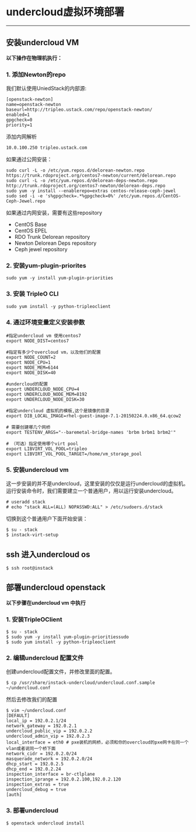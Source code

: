 # undercloud虚拟环境部署

---

## 安装undercloud VM

**以下操作在物理机执行：**

### 1. 添加Newton的repo

我们默认使用UniedStack的内部源:

```
[openstack-newton]
name=openstack-newton
baseurl=http://tripleo.ustack.com/repo/openstack-newton/
enabled=1
gpgcheck=0
priority=1
```

添加内网解析

```
10.0.100.250 tripleo.ustack.com
```

如果通过公网安装：

```
sudo curl -L -o /etc/yum.repos.d/delorean-newton.repo https://trunk.rdoproject.org/centos7-newton/current/delorean.repo
sudo curl -L -o /etc/yum.repos.d/delorean-deps-newton.repo http://trunk.rdoproject.org/centos7-newton/delorean-deps.repo
sudo yum -y install --enablerepo=extras centos-release-ceph-jewel
sudo sed -i -e 's%gpgcheck=.*%gpgcheck=0%' /etc/yum.repos.d/CentOS-Ceph-Jewel.repo
```

如果通过内网安装，需要有这些repository

* CentOS Base
* CentOS EPEL
* RDO Trunk Delorean repository
* Newton Delorean Deps repository
* Ceph jewel repository

### 2. 安装yum-plugin-priorites

```
sudo yum -y install yum-plugin-priorities
```

### 3. 安装 TripleO CLI

```
sudo yum install -y python-tripleoclient
```

### 4. 通过环境变量定义安装参数

```vim
#指定undercloud vm 使用centos7
export NODE_DIST=centos7

#指定有多少个overcloud vm，以及他们的配置
export NODE_COUNT=2
export NODE_CPU=1
export NODE_MEM=6144
export NODE_DISK=40

#undercloud的配置
export UNDERCLOUD_NODE_CPU=4
export UNDERCLOUD_NODE_MEM=8192
export UNDERCLOUD_NODE_DISK=30

#指定undercloud 虚拟机的模板,这个是镜像的目录
export DIB_LOCAL_IMAGE=rhel-guest-image-7.1-20150224.0.x86_64.qcow2

# 需要创建哪几个网桥
export TESTENV_ARGS="--baremetal-bridge-names 'brbm brbm1 brbm2'"

# （可选）指定使用哪个virt pool 
export LIBVIRT_VOL_POOL=tripleo
export LIBVIRT_VOL_POOL_TARGET=/home/vm_storage_pool
```

### 5. 安装undercloud vm

这一步安装的并不是undercloud，这里安装的仅仅是运行undercloud的虚拟机。运行安装命令时，我们需要建立一个普通用户，用以运行安装undercloud。

```
# useradd stack
# echo "stack ALL=(ALL) NOPASSWD:ALL" > /etc/sudoers.d/stack
```

切换到这个普通用户下面开始安装：

```
$ su - stack
$ instack-virt-setup
```

## ssh 进入undercloud os

```
$ ssh root@instack
```

## 部署undercloud openstack

**以下步骤在undercloud vm 中执行**

### 1. 安装TripleOClient

```
$ su - stack
$ sudo yum -y install yum-plugin-prioritiessudo
$ sudo yum install -y python-tripleoclient
```

### 2. 编辑undercloud 配置文件

创建undercloud配置文件，并修改里面的配置。

```
$ cp /usr/share/instack-undercloud/undercloud.conf.sample ~/undercloud.conf
```

然后去修改我们的配置

```
$ vim ~/undercloud.conf
[DEFAULT]
local_ip = 192.0.2.1/24
network_gateway = 192.0.2.1
undercloud_public_vip = 192.0.2.2
undercloud_admin_vip = 192.0.2.3
local_interface = eth0 # pxe装机的网桥，必须和你的overcloud的pxe网卡在同一个vlan或者说同一个桥下面
network_cidr = 192.0.2.0/24
masquerade_network = 192.0.2.0/24
dhcp_start = 192.0.2.5
dhcp_end = 192.0.2.24
inspection_interface = br-ctlplane
inspection_iprange = 192.0.2.100,192.0.2.120
inspection_extras = true
undercloud_debug = true
[auth]
```

### 3. 部署undercloud

```
$ openstack undercloud install
```



